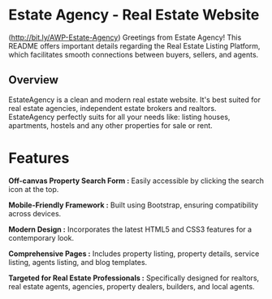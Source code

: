 
# Estate Agency - Real Estate Website
(http://bit.ly/AWP-Estate-Agency)
Greetings from Estate Agency! This README offers important details regarding the Real Estate Listing Platform, which facilitates smooth connections between buyers, sellers, and agents.

## Overview

EstateAgency is a clean and modern real estate website. It's best suited for real estate agencies, independent estate brokers and realtors. EstateAgency perfectly suits for all your needs like: listing houses, apartments, hostels and any other properties for 
sale or rent.

# Features

**Off-canvas Property Search Form :** Easily accessible by clicking the search icon at the top.

**Mobile-Friendly Framework :** Built using Bootstrap, ensuring compatibility across devices.

**Modern Design :** Incorporates the latest HTML5 and CSS3 features for a contemporary look.

**Comprehensive Pages :** Includes property listing, property details, service listing, agents listing, and blog templates.

**Targeted for Real Estate Professionals :** Specifically designed for realtors, real estate agents, agencies, property dealers, builders, and local agents.

